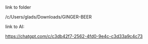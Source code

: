 link to folder

/c/Users/glads/Downloads/GINGER-BEER

link to AI:

https://chatgpt.com/c/c3db42f7-2562-4fd0-9e4c-c3d33a9c4c73
